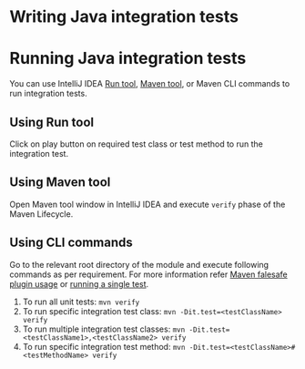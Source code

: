 # Writing Java integration tests

# Running Java integration tests

You can use IntelliJ IDEA [Run tool](https://www.jetbrains.com/help/idea/run-tool-window.html), [Maven tool](https://www.jetbrains.com/help/idea/maven-projects-tool-window.html), or Maven CLI commands to run integration tests.

## Using Run tool

Click on play button on required test class or test method to run the integration test.

## Using Maven tool

Open Maven tool window in IntelliJ IDEA and execute `verify` phase of the Maven Lifecycle.

## Using CLI commands

Go to the relevant root directory of the module and execute following commands as per requirement. For more information refer [Maven falesafe plugin usage](https://maven.apache.org/surefire/maven-failsafe-plugin/usage.html) or [running a single test](https://maven.apache.org/surefire/maven-failsafe-plugin/examples/single-test.html).

1. To run all unit tests: `mvn verify`
2. To run specific integration test class: `mvn -Dit.test=<testClassName> verify`
3. To run multiple integration test classes: `mvn -Dit.test=<testClassName1>,<testClassName2> verify`
4. To run specific integration test method: `mvn -Dit.test=<testClassName>#<testMethodName> verify`
